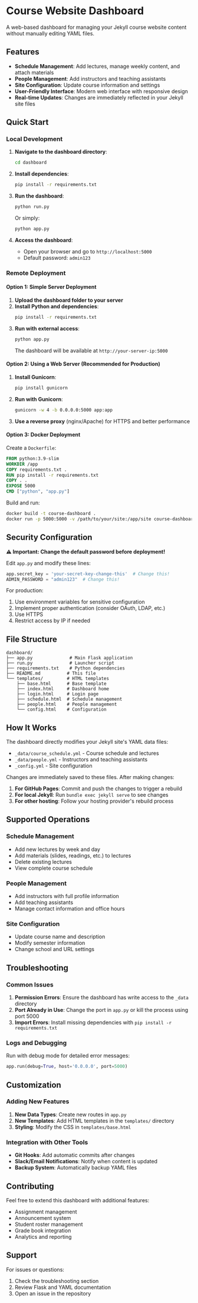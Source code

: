 # Course Website Dashboard

A web-based dashboard for managing your Jekyll course website content without manually editing YAML files.

## Features

- **Schedule Management**: Add lectures, manage weekly content, and attach materials
- **People Management**: Add instructors and teaching assistants
- **Site Configuration**: Update course information and settings
- **User-Friendly Interface**: Modern web interface with responsive design
- **Real-time Updates**: Changes are immediately reflected in your Jekyll site files

## Quick Start

### Local Development

1. **Navigate to the dashboard directory**:
   ```bash
   cd dashboard
   ```

2. **Install dependencies**:
   ```bash
   pip install -r requirements.txt
   ```

3. **Run the dashboard**:
   ```bash
   python run.py
   ```
   
   Or simply:
   ```bash
   python app.py
   ```

4. **Access the dashboard**:
   - Open your browser and go to `http://localhost:5000`
   - Default password: `admin123`

### Remote Deployment

#### Option 1: Simple Server Deployment

1. **Upload the dashboard folder to your server**
2. **Install Python and dependencies**:
   ```bash
   pip install -r requirements.txt
   ```
3. **Run with external access**:
   ```bash
   python app.py
   ```
   The dashboard will be available at `http://your-server-ip:5000`

#### Option 2: Using a Web Server (Recommended for Production)

1. **Install Gunicorn**:
   ```bash
   pip install gunicorn
   ```

2. **Run with Gunicorn**:
   ```bash
   gunicorn -w 4 -b 0.0.0.0:5000 app:app
   ```

3. **Use a reverse proxy** (nginx/Apache) for HTTPS and better performance

#### Option 3: Docker Deployment

Create a `Dockerfile`:
```dockerfile
FROM python:3.9-slim
WORKDIR /app
COPY requirements.txt .
RUN pip install -r requirements.txt
COPY . .
EXPOSE 5000
CMD ["python", "app.py"]
```

Build and run:
```bash
docker build -t course-dashboard .
docker run -p 5000:5000 -v /path/to/your/site:/app/site course-dashboard
```

## Security Configuration

**⚠️ Important: Change the default password before deployment!**

Edit `app.py` and modify these lines:
```python
app.secret_key = 'your-secret-key-change-this'  # Change this!
ADMIN_PASSWORD = "admin123"  # Change this!
```

For production:
1. Use environment variables for sensitive configuration
2. Implement proper authentication (consider OAuth, LDAP, etc.)
3. Use HTTPS
4. Restrict access by IP if needed

## File Structure

```
dashboard/
├── app.py              # Main Flask application
├── run.py              # Launcher script
├── requirements.txt    # Python dependencies
├── README.md          # This file
└── templates/         # HTML templates
    ├── base.html      # Base template
    ├── index.html     # Dashboard home
    ├── login.html     # Login page
    ├── schedule.html  # Schedule management
    ├── people.html    # People management
    └── config.html    # Configuration
```

## How It Works

The dashboard directly modifies your Jekyll site's YAML data files:

- `_data/course_schedule.yml` - Course schedule and lectures
- `_data/people.yml` - Instructors and teaching assistants  
- `_config.yml` - Site configuration

Changes are immediately saved to these files. After making changes:

1. **For GitHub Pages**: Commit and push the changes to trigger a rebuild
2. **For local Jekyll**: Run `bundle exec jekyll serve` to see changes
3. **For other hosting**: Follow your hosting provider's rebuild process

## Supported Operations

### Schedule Management
- Add new lectures by week and day
- Add materials (slides, readings, etc.) to lectures
- Delete existing lectures
- View complete course schedule

### People Management
- Add instructors with full profile information
- Add teaching assistants
- Manage contact information and office hours

### Site Configuration
- Update course name and description
- Modify semester information
- Change school and URL settings

## Troubleshooting

### Common Issues

1. **Permission Errors**: Ensure the dashboard has write access to the `_data` directory
2. **Port Already in Use**: Change the port in `app.py` or kill the process using port 5000
3. **Import Errors**: Install missing dependencies with `pip install -r requirements.txt`

### Logs and Debugging

Run with debug mode for detailed error messages:
```python
app.run(debug=True, host='0.0.0.0', port=5000)
```

## Customization

### Adding New Features

1. **New Data Types**: Create new routes in `app.py`
2. **New Templates**: Add HTML templates in the `templates/` directory
3. **Styling**: Modify the CSS in `templates/base.html`

### Integration with Other Tools

- **Git Hooks**: Add automatic commits after changes
- **Slack/Email Notifications**: Notify when content is updated
- **Backup System**: Automatically backup YAML files

## Contributing

Feel free to extend this dashboard with additional features:
- Assignment management
- Announcement system
- Student roster management
- Grade book integration
- Analytics and reporting

## Support

For issues or questions:
1. Check the troubleshooting section
2. Review Flask and YAML documentation
3. Open an issue in the repository